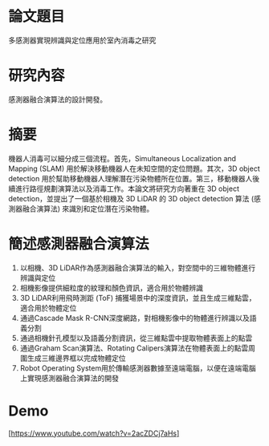 # 論文題目
多感測器實現辨識與定位應用於室內消毒之研究
# 研究內容
感測器融合演算法的設計開發。
# 摘要
機器人消毒可以細分成三個流程。首先，Simultaneous Localization and Mapping (SLAM) 用於解決移動機器人在未知空間的定位問題。其次，3D object detection 用於幫助移動機器人理解潛在污染物體所在位置。第三，移動機器人後續進行路徑規劃演算法以及消毒工作。本論文將研究方向著重在 3D object detection，並提出了一個基於相機及 3D LiDAR 的 3D object detection 算法 (感測器融合演算法) 來識別和定位潛在污染物體。
# 簡述感測器融合演算法
1. 以相機、3D LiDAR作為感測器融合演算法的輸入，對空間中的三維物體進行辨識與定位
2. 相機影像提供細粒度的紋理和顏色資訊，適合用於物體辨識
3. 3D LiDAR利用飛時測距 (ToF) 捕獲場景中的深度資訊，並且生成三維點雲，適合用於物體定位
4. 通過Cascade Mask R-CNN深度網路，對相機影像中的物體進行辨識以及語義分割
5. 通過相機針孔模型以及語義分割資訊，從三維點雲中提取物體表面上的點雲
6. 通過Graham Scan演算法、Rotating Calipers演算法在物體表面上的點雲周圍生成三維邊界框以完成物體定位
7. Robot Operating System用於傳輸感測器數據至遠端電腦，以便在遠端電腦上實現感測器融合演算法的開發
# Demo
[https://www.youtube.com/watch?v=2acZDCj7aHs]
